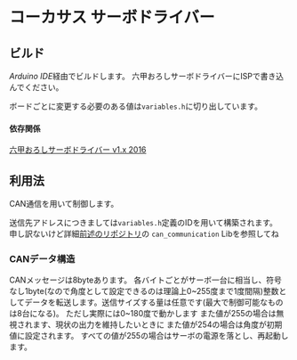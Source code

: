 # コーカサス サーボドライバー

## ビルド
*Arduino IDE*経由でビルドします。
六甲おろしサーボドライバーにISPで書き込んでください。

ボードごとに変更する必要のある値は`variables.h`に切り出しています。

#### 依存関係
[六甲おろしサーボドライバー v1.x 2016](https://github.com/RokkoOroshi/CanServoBoard2016)

## 利用法
CAN通信を用いて制御します。

送信先アドレスにつきましては`variables.h`定義のIDを用いて構築されます。  
申し訳ないけど詳細[前述のリポジトリ](https://github.com/RokkoOroshi/CanServoBoard2016)の `can_communication` Libを参照してね

### CANデータ構造
CANメッセージは8byteあります。
各バイトごとがサーボ一台に相当し、符号なし1byte(なので角度として設定できるのは理論上0~255度まで1度間隔)整数としてデータを転送します。送信サイズする量は任意です(最大で制御可能なものは8台になる)。
ただし実際には0~180度で動かします
また値が255の場合は無視されます、現状の出力を維持したいときに
また値が254の場合は角度が初期値に設定されます。
すべての値が255の場合はサーボの電源を落とし、再起動します。